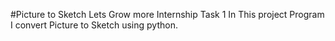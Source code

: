 #Picture to Sketch
Lets Grow more Internship Task 1
In This project Program I convert Picture to Sketch using python.
